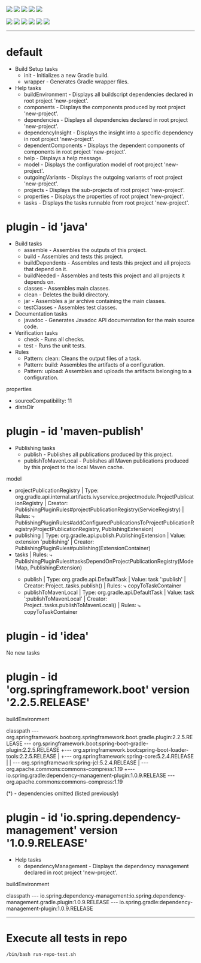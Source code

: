 ![](https://img.shields.io/badge/language-groovy,%20kotlin-blue)
![](https://img.shields.io/badge/technology-gradle-blue)
![](https://img.shields.io/badge/development%20year-2020-orange)
![](https://img.shields.io/badge/contributor-shijian%20su-purple)
![](https://img.shields.io/badge/license-MIT-lightgrey)

![](https://img.shields.io/github/languages/top/shijiansu/gradle)
![](https://img.shields.io/github/languages/count/shijiansu/gradle)
![](https://img.shields.io/github/languages/code-size/shijiansu/gradle)
![](https://img.shields.io/github/repo-size/shijiansu/gradle)
![](https://img.shields.io/github/last-commit/shijiansu/gradle?color=red)
![](https://github.com/shijiansu/gradle/workflows/ci%20build/badge.svg)

--------------------------------------------------------------------------------

# default

- Build Setup tasks
  - init - Initializes a new Gradle build.
  - wrapper - Generates Gradle wrapper files.
- Help tasks
  - buildEnvironment - Displays all buildscript dependencies declared in root project 'new-project'.
  - components - Displays the components produced by root project 'new-project'.
  - dependencies - Displays all dependencies declared in root project 'new-project'.
  - dependencyInsight - Displays the insight into a specific dependency in root project 'new-project'.
  - dependentComponents - Displays the dependent components of components in root project 'new-project'.
  - help - Displays a help message.
  - model - Displays the configuration model of root project 'new-project'.
  - outgoingVariants - Displays the outgoing variants of root project 'new-project'.
  - projects - Displays the sub-projects of root project 'new-project'.
  - properties - Displays the properties of root project 'new-project'.
  - tasks - Displays the tasks runnable from root project 'new-project'.

# plugin - id 'java'

- Build tasks
  - assemble - Assembles the outputs of this project.
  - build - Assembles and tests this project.
  - buildDependents - Assembles and tests this project and all projects that depend on it.
  - buildNeeded - Assembles and tests this project and all projects it depends on.
  - classes - Assembles main classes.
  - clean - Deletes the build directory.
  - jar - Assembles a jar archive containing the main classes.
  - testClasses - Assembles test classes.
- Documentation tasks
  - javadoc - Generates Javadoc API documentation for the main source code.
- Verification tasks
  - check - Runs all checks.
  - test - Runs the unit tests.
- Rules
  - Pattern: clean<TaskName>: Cleans the output files of a task.
  - Pattern: build<ConfigurationName>: Assembles the artifacts of a configuration.
  - Pattern: upload<ConfigurationName>: Assembles and uploads the artifacts belonging to a configuration.

properties
- sourceCompatibility: 11
- distsDir


# plugin - id 'maven-publish'

- Publishing tasks
  - publish - Publishes all publications produced by this project.
  - publishToMavenLocal - Publishes all Maven publications produced by this project to the local Maven cache.

model

+ projectPublicationRegistry
      | Type:   	org.gradle.api.internal.artifacts.ivyservice.projectmodule.ProjectPublicationRegistry
      | Creator: 	PublishingPluginRules#projectPublicationRegistry(ServiceRegistry)
      | Rules:
         ⤷ PublishingPluginRules#addConfiguredPublicationsToProjectPublicationRegistry(ProjectPublicationRegistry, PublishingExtension)
+ publishing
      | Type:   	org.gradle.api.publish.PublishingExtension
      | Value:  	extension 'publishing'
      | Creator: 	PublishingPluginRules#publishing(ExtensionContainer)
+ tasks
      | Rules:
         ⤷ PublishingPluginRules#tasksDependOnProjectPublicationRegistry(ModelMap<Task>, PublishingExtension)
     + publish
          | Type:   	org.gradle.api.DefaultTask
          | Value:  	task ':publish'
          | Creator: 	Project.<init>.tasks.publish()
          | Rules:
             ⤷ copyToTaskContainer
    + publishToMavenLocal
          | Type:   	org.gradle.api.DefaultTask
          | Value:  	task ':publishToMavenLocal'
          | Creator: 	Project.<init>.tasks.publishToMavenLocal()
          | Rules:
             ⤷ copyToTaskContainer

# plugin - id 'idea'

No new tasks

# plugin - id 'org.springframework.boot' version '2.2.5.RELEASE'

buildEnvironment

classpath
\--- org.springframework.boot:org.springframework.boot.gradle.plugin:2.2.5.RELEASE
     \--- org.springframework.boot:spring-boot-gradle-plugin:2.2.5.RELEASE
          +--- org.springframework.boot:spring-boot-loader-tools:2.2.5.RELEASE
          |    +--- org.springframework:spring-core:5.2.4.RELEASE
          |    |    \--- org.springframework:spring-jcl:5.2.4.RELEASE
          |    \--- org.apache.commons:commons-compress:1.19
          +--- io.spring.gradle:dependency-management-plugin:1.0.9.RELEASE
          \--- org.apache.commons:commons-compress:1.19

(*) - dependencies omitted (listed previously)

# plugin - id 'io.spring.dependency-management' version '1.0.9.RELEASE'

- Help tasks
  - dependencyManagement - Displays the dependency management declared in root project 'new-project'.

buildEnvironment

classpath
\--- io.spring.dependency-management:io.spring.dependency-management.gradle.plugin:1.0.9.RELEASE
     \--- io.spring.gradle:dependency-management-plugin:1.0.9.RELEASE

--------------------------------------------------------------------------------

# Execute all tests in repo

`/bin/bash run-repo-test.sh`
